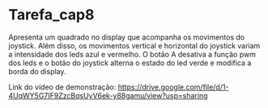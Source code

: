 # Tarefa_cap8
Apresenta um quadrado no display que acompanha os movimentos do joystick. Além disso, os movimentos vertical e horizontal do joystick variam a intensidade dos leds azul e vermelho.  O botão A desativa a função pwm dos leds e o botão do joystick alterna o estado do led verde e modifica a borda do display.

Link do vídeo de demonstração:
https://drive.google.com/file/d/1-4UqWY5G7IF9ZzcBqsUyV6ek-y88gamu/view?usp=sharing
